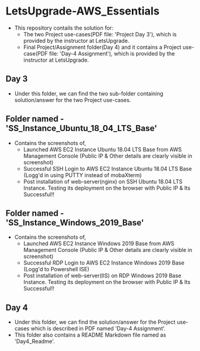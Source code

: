 # LetsUpgrade-AWS_Essentials
- This repository contails the solution for:
    - The two Project use-cases(PDF file: 'Project Day 3'), which is provided by the instructor at LetsUpgrade.
    - Final Project/Assignment folder(Day 4) and it contains a Project use-case(PDF file: 'Day-4 Assignment'), which is provided by the instructor at LetsUpgrade.

## Day 3
- Under this folder, we can find the two sub-folder containing solution/answer for the two Project use-cases.

## Folder named - 'SS_Instance_Ubuntu_18_04_LTS_Base'
- Contains the screenshots of,
  - Launched AWS EC2 Instance Ubuntu 18.04 LTS Base from AWS Management Console (Public IP & Other details are clearly visible in screenshot)
  - Successful SSH Login to AWS EC2 Instance Ubuntu 18.04 LTS Base (Logg'd in using PUTTY instead of mobaXterm)
  - Post installation of web-server(nginx) on SSH Ubuntu 18.04 LTS Instance. Testing its deployment on the browser with Public IP & Its Successful!!

## Folder named - 'SS_Instance_Windows_2019_Base'
- Contains the screenshots of,
  - Launched AWS EC2 Instance Windows 2019 Base from AWS Management Console (Public IP & Other details are clearly visible in screenshot)
  - Successful RDP Login to AWS EC2 Instance Windows 2019 Base (Logg'd to Powershell ISE)
  - Post installation of web-server(IIS) on RDP Windows 2019 Base Instance. Testing its deployment on the browser with Public IP & Its Successful!!

## Day 4
- Under this folder, we can find the solution/answer for the Project use-cases which is described in PDF named 'Day-4 Assignment'.
- This folder also contains a README Markdown file named as 'Day4_Readme'.
